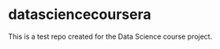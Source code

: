 datasciencecoursera
===================

This is a test repo created for the Data Science course project.
